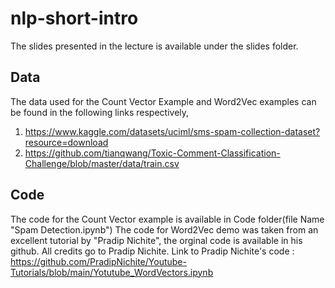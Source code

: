 # nlp-short-intro

The slides presented in the lecture is available under the slides folder.

## Data
The data used for the Count Vector Example and Word2Vec examples can be found in the following links respectively,
  1. https://www.kaggle.com/datasets/uciml/sms-spam-collection-dataset?resource=download
  2. https://github.com/tianqwang/Toxic-Comment-Classification-Challenge/blob/master/data/train.csv
  
## Code
The code for the Count Vector example is available in Code folder(file Name "Spam Detection.ipynb")
The code for Word2Vec demo was taken from an excellent tutorial by "Pradip Nichite", the orginal code is available in his github. All credits go to Pradip Nichite.
Link to Pradip Nichite's code : https://github.com/PradipNichite/Youtube-Tutorials/blob/main/Yotutube_WordVectors.ipynb

